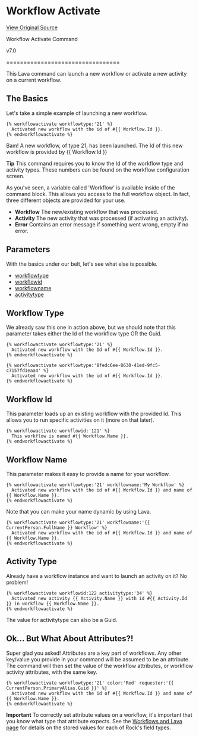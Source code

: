 # Workflow Activate
[View Original Source](https://community.rockrms.com/lava/commands/workflow-activate-commands)

Workflow Activate Command

v7.0


=================================

This Lava command can launch a new workflow or activate a new activity on a current workflow.

The Basics
----------

Let's take a simple example of launching a new workflow.

```
{% workflowactivate workflowtype:'21' %}
  Activated new workflow with the id of #{{ Workflow.Id }}.
{% endworkflowactivate %}
```

Bam! A new workflow, of type 21, has been launched. The Id of this new workflow is provided by {{ Workflow.Id }}

**Tip** This command requires you to know the Id of the workflow type and activity types. These numbers can be found on the workflow configuration screen.

As you've seen, a variable called 'Workflow' is available inside of the command block. This allows you access to the full workflow object. In fact, three different objects are provided for your use.

*   **Workflow** The new/existing workflow that was processed.
*   **Activity** The new activity that was processed (if activating an activity).
*   **Error** Contains an error message if something went wrong, empty if no error.

Parameters
----------

With the basics under our belt, let's see what else is possible.

*   [workflowtype](#workflowtype)
*   [workflowid](#workflowid)
*   [workflowname](#workflowname)
*   [activitytype](#activitytype)

Workflow Type
-------------

We already saw this one in action above, but we should note that this parameter takes either the Id of the workflow type OR the Guid.

```
{% workflowactivate workflowtype:'21' %}
  Activated new workflow with the Id of #{{ Workflow.Id }}.
{% endworkflowactivate %}
```
```
{% workflowactivate workflowtype:'8fedc6ee-8630-41ed-9fc5-c7157fd1eaa4' %}
  Activated new workflow with the id of #{{ Workflow.Id }}.
{% endworkflowactivate %}
```

Workflow Id
-----------

This parameter loads up an existing workflow with the provided Id. This allows you to run specific activities on it (more on that later).

```
{% workflowactivate workflowid:'121' %}
  This workflow is named #{{ Workflow.Name }}.
{% endworkflowactivate %}
```

Workflow Name
-------------

This parameter makes it easy to provide a name for your workflow.

```
{% workflowactivate workflowtype:'21' workflowname:'My Workflow' %}
  Activated new workflow with the id of #{{ Workflow.Id }} and name of {{ Workflow.Name }}.
{% endworkflowactivate %}
```

Note that you can make your name dynamic by using Lava.

```
{% workflowactivate workflowtype:'21' workflowname:'{{ CurrentPerson.FullName }} Workflow' %}
  Activated new workflow with the id of #{{ Workflow.Id }} and name of {{ Workflow.Name }}.
{% endworkflowactivate %}
```

Activity Type
-------------

Already have a workflow instance and want to launch an activity on it? No problem!

```
{% workflowactivate workflowid:122 activitytype:'34' %}
  Activated new activity {{ Activity.Name }} with id #{{ Activity.Id }} in workflow {{ Workflow.Name }}.
{% endworkflowactivate %}
```

The value for activitytype can also be a Guid.

Ok... But What About Attributes?!
---------------------------------

Super glad you asked! Attributes are a key part of workflows. Any other key/value you provide in your command will be assumed to be an attribute. The command will then set the value of the workflow attributes, or workflow activity attributes, with the same key.

```
{% workflowactivate workflowtype:'21' color:'Red' requester:'{{ CurrentPerson.PrimaryAlias.Guid }}' %}
  Activated new workflow with the id of #{{ Workflow.Id }} and name of {{ Workflow.Name }}.
{% endworkflowactivate %}
```

**Important** To correctly set attribute values on a workflow, it's important that you know what type that attribute expects. See the [Workflows and Lava page](https://www.rockrms.com/page/736) for details on the stored values for each of Rock's field types.